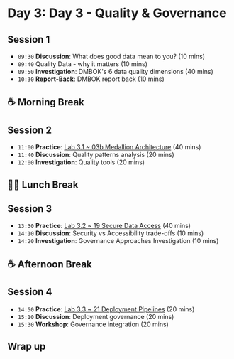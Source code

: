 # Day 3: Day 3 - Quality & Governance

## Session 1
- `09:30` **Discussion**: What does good data mean to you? (10 mins)
- `09:40` Quality Data - why it matters (10 mins)
- `09:50` **Investigation**: DMBOK's 6 data quality dimensions (40 mins)
- `10:30` **Report-Back**: DMBOK report back (10 mins)

## ☕ Morning Break

## Session 2

- `11:00` **Practice**: [Lab 3.1 ~ 03b Medallion Architecture](../labs/03b-medallion-lakehouse.md) (40 mins)
- `11:40` **Discussion**: Quality patterns analysis (20 mins)
- `12:00` **Investigation**: Quality tools (20 mins)

## 🥪🥤 Lunch Break

## Session 3

- `13:30` **Practice**: [Lab 3.2 ~ 19 Secure Data Access](../labs/19-secure-data-access.md) (40 mins)
- `14:10` **Discussion**: Security vs Accessibility trade-offs (10 mins)
- `14:20` **Investigation**: Governance Approaches Investigation (10 mins)

## ☕ Afternoon Break

## Session 4

- `14:50` **Practice**: [Lab 3.3 ~ 21 Deployment Pipelines](../labs/21-deployment-pipelines.md) (20 mins)
- `15:10` **Discussion**: Deployment governance (20 mins)
- `15:30` **Workshop**: Governance integration (20 mins)

## Wrap up


